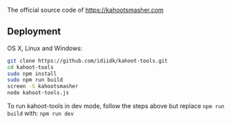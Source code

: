 The official source code of https://kahootsmasher.com

## Deployment

OS X, Linux and Windows:

```sh
git clone https://github.com/idiidk/kahoot-tools.git
cd kahoot-tools
sudo npm install
sudo npm run build
screen -S kahootsmasher
node kahoot-tools.js
```

To run kahoot-tools in dev mode, follow the steps above but replace ```npm run build``` with: ```npm run dev```
